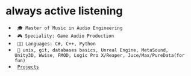 # always active listening

- <code> 🎓 Master of Music in Audio Engineering </code>
- <code> 🎮 Speciality: Game Audio Production </code>
- <code> 🧑‍💻 Languages: C#, C++, Python </code>
- <code> 🔨 unix, git, databases basics, Unreal Engine, MetaSound, Unity3D, Wwise, FMOD, 
Logic Pro X/Reaper, Juce/Max/PureData(for fun) </code>
- <code> [Projects](PROJECTS.md) </code>


<!--
- 🔭 
- 📫 How to reach me: ...
- ⚡ Fun fact: ...
-->
